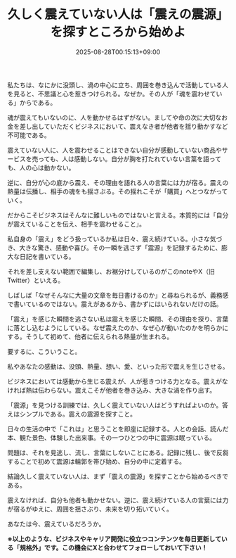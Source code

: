 ﻿---
title: "久しく震えていない人は「震えの震源」を探すところから始めよ"
date: 2025-08-28T00:15:13+09:00
draft: false
---

私たちは、なにかに没頭し、渦の中心に立ち、周囲を巻き込んで活動している人を見ると、不思議と心を惹きつけられる。なぜか。その人が「魂を震わせている」からである。

魂が震えてもいないのに、人を動かせるはずがない。ましてや命の次に大切なお金を差し出していただくビジネスにおいて、震えなき者が他者を揺り動かすなど不可能である。


震えていない人に、人を震わせることはできない自分が感動していない商品やサービスを売っても、人は感動しない。自分が胸を打たれていない言葉を語っても、人の心は動かない。

逆に、自分が心の底から震え、その理由を語れる人の言葉には力が宿る。震えの熱量は伝播し、相手の魂をも揺さぶる。その揺れこそが「購買」へとつながっていく。

だからこそビジネスはそんなに難しいものではないと言える。本質的には「自分が震えていることを伝え、相手を震わせること」。

私自身の「震え」をどう扱っているか私は日々、震え続けている。小さな気づき、大きな驚き、感動や喜び。その一瞬を逃さず「震源」を記録するために、膨大な日記を書いている。

それを差し支えない範囲で編集し、お裾分けしているのがこのnoteやX（旧Twitter）といえる。

しばしば「なぜそんなに大量の文章を毎日書けるのか」と尋ねられるが、義務感で書いているのではない。震えがあるから、書かずにはいられないだけの話。

「震え」を感じた瞬間を逃さない私は震えを感じた瞬間、その理由を探り、言葉に落とし込むようにしている。なぜ震えたのか、なぜ心が動いたのかを明らかにする。そうして初めて、他者に伝えられる熱量が生まれる。

要するに、こういうこと。

私やあなたの感動は、没頭、熱量、想い、愛、といった形で震えを生じさせる。

ビジネスにおいては感動から生じる震えが、人が惹きつける力となる。震えがなければ熱は伝わらない。震えこそが他者を巻き込み、大きな渦を作り出す。

「震源」を見つける訓練では、久しく震えていない人はどうすればよいのか。答えはシンプルである。震えの震源を探すこと。

日々の生活の中で「これは」と思うことを即座に記録する。人との会話、読んだ本、観た景色、体験した出来事。その一つひとつの中に震源は眠っている。

問題は、それを見逃し、流し、言葉にしないことにある。記録に残し、後で反芻することで初めて震源は輪郭を帯び始め、自分の中に定着する。

結論久しく震えていない人は、まず「震えの震源」を探すことから始めるべきである。

震えなければ、自分も他者も動かせない。逆に、震え続けている人の言葉には力が宿るがゆえに、周囲を揺さぶり、未来を切り拓いていく。

あなたは今、震えているだろうか。



**※以上のような、ビジネスやキャリア開発に役立つコンテンツを毎日更新している「規格外」です。この機会にXと合わせてフォローしておいて下さい！**